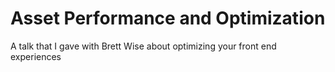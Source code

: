# Asset Performance and Optimization

A talk that I gave with Brett Wise about optimizing your front end experiences
